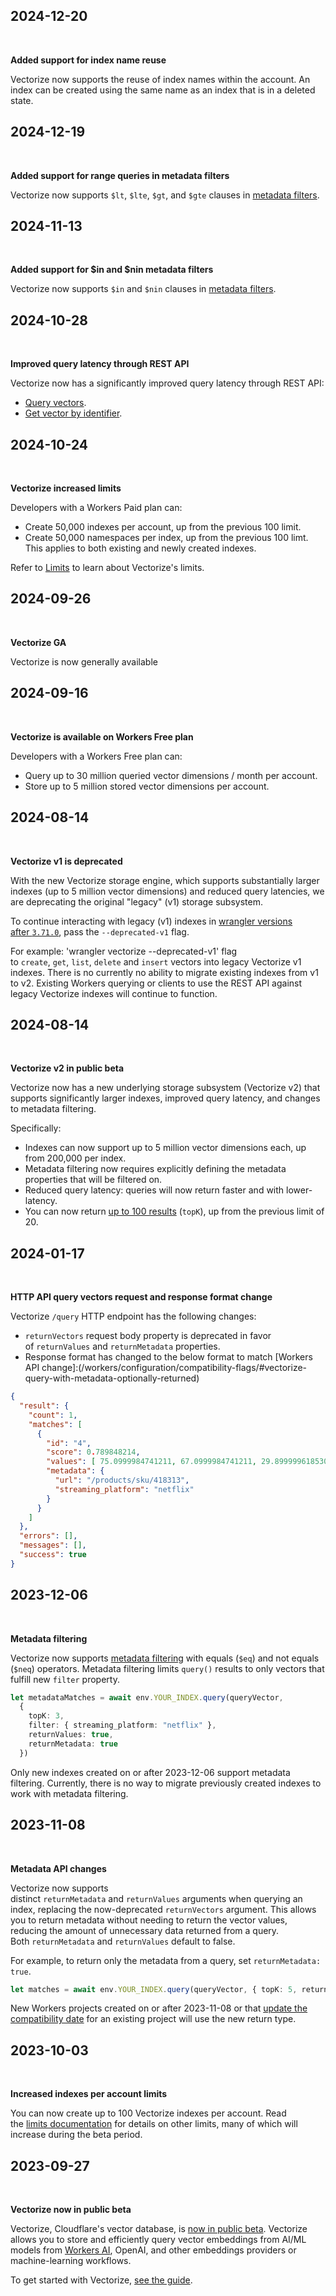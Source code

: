 ## 2024-12-20

 [](https://developers.cloudflare.com/vectorize/platform/changelog/#2024-12-20)

**Added support for index name reuse**

Vectorize now supports the reuse of index names within the account. An index can be created using the same name as an index that is in a deleted state.

## 2024-12-19

 [](https://developers.cloudflare.com/vectorize/platform/changelog/#2024-12-19)

**Added support for range queries in metadata filters**

Vectorize now supports `$lt`, `$lte`, `$gt`, and `$gte` clauses in [metadata filters](https://developers.cloudflare.com/vectorize/reference/metadata-filtering/).

## 2024-11-13

 [](https://developers.cloudflare.com/vectorize/platform/changelog/#2024-11-13)

**Added support for $in and $nin metadata filters**

Vectorize now supports `$in` and `$nin` clauses in [metadata filters](https://developers.cloudflare.com/vectorize/reference/metadata-filtering/).

## 2024-10-28

 [](https://developers.cloudflare.com/vectorize/platform/changelog/#2024-10-28)

**Improved query latency through REST API**

Vectorize now has a significantly improved query latency through REST API:

- [Query vectors](https://developers.cloudflare.com/api/resources/vectorize/subresources/indexes/methods/query/).
- [Get vector by identifier](https://developers.cloudflare.com/api/resources/vectorize/subresources/indexes/methods/get_by_ids/).

## 2024-10-24

 [](https://developers.cloudflare.com/vectorize/platform/changelog/#2024-10-24)

**Vectorize increased limits**

Developers with a Workers Paid plan can:

- Create 50,000 indexes per account, up from the previous 100 limit.
- Create 50,000 namespaces per index, up from the previous 100 limt. This applies to both existing and newly created indexes.

Refer to [Limits](https://developers.cloudflare.com/vectorize/platform/limits/) to learn about Vectorize's limits.

## 2024-09-26

 [](https://developers.cloudflare.com/vectorize/platform/changelog/#2024-09-26)

**Vectorize GA**

Vectorize is now generally available

## 2024-09-16

 [](https://developers.cloudflare.com/vectorize/platform/changelog/#2024-09-16)

**Vectorize is available on Workers Free plan**

Developers with a Workers Free plan can:

- Query up to 30 million queried vector dimensions / month per account.
- Store up to 5 million stored vector dimensions per account.

## 2024-08-14

 [](https://developers.cloudflare.com/vectorize/platform/changelog/#2024-08-14)

**Vectorize v1 is deprecated**

With the new Vectorize storage engine, which supports substantially larger indexes (up to 5 million vector dimensions) and reduced query latencies, we are deprecating the original "legacy" (v1) storage subsystem.

To continue interacting with legacy (v1) indexes in [wrangler versions after `3.71.0`](https://github.com/cloudflare/workers-sdk/releases/tag/wrangler%403.71.0), pass the `--deprecated-v1` flag.

For example: 'wrangler vectorize --deprecated-v1' flag to `create`, `get`, `list`, `delete` and `insert` vectors into legacy Vectorize v1 indexes. There is no currently no ability to migrate existing indexes from v1 to v2. Existing Workers querying or clients to use the REST API against legacy Vectorize indexes will continue to function.

## 2024-08-14

 [](https://developers.cloudflare.com/vectorize/platform/changelog/#2024-08-14)

**Vectorize v2 in public beta**

Vectorize now has a new underlying storage subsystem (Vectorize v2) that supports significantly larger indexes, improved query latency, and changes to metadata filtering.

Specifically:

- Indexes can now support up to 5 million vector dimensions each, up from 200,000 per index.
- Metadata filtering now requires explicitly defining the metadata properties that will be filtered on.
- Reduced query latency: queries will now return faster and with lower-latency.
- You can now return [up to 100 results](https://developers.cloudflare.com/vectorize/reference/client-api/#query-vectors) (`topK`), up from the previous limit of 20.

## 2024-01-17

 [](https://developers.cloudflare.com/vectorize/platform/changelog/#2024-01-17)

**HTTP API query vectors request and response format change**

Vectorize `/query` HTTP endpoint has the following changes:

- `returnVectors` request body property is deprecated in favor of `returnValues` and `returnMetadata` properties.
- Response format has changed to the below format to match [Workers API change]:(/workers/configuration/compatibility-flags/#vectorize-query-with-metadata-optionally-returned)

```json
{
  "result": {
    "count": 1,
    "matches": [
      {
        "id": "4",
        "score": 0.789848214,
        "values": [ 75.0999984741211, 67.0999984741211, 29.899999618530273],
        "metadata": {
          "url": "/products/sku/418313",
          "streaming_platform": "netflix"
        }
      }
    ]
  },
  "errors": [],
  "messages": [],
  "success": true
}
```

## 2023-12-06

 [](https://developers.cloudflare.com/vectorize/platform/changelog/#2023-12-06)

**Metadata filtering**

Vectorize now supports [metadata filtering](https://developers.cloudflare.com/vectorize/reference/metadata-filtering) with equals (`$eq`) and not equals (`$neq`) operators. Metadata filtering limits `query()` results to only vectors that fulfill new `filter` property.

```ts
let metadataMatches = await env.YOUR_INDEX.query(queryVector,
  {
    topK: 3,
    filter: { streaming_platform: "netflix" },
    returnValues: true,
    returnMetadata: true
  })
```

Only new indexes created on or after 2023-12-06 support metadata filtering. Currently, there is no way to migrate previously created indexes to work with metadata filtering.

## 2023-11-08

 [](https://developers.cloudflare.com/vectorize/platform/changelog/#2023-11-08)

**Metadata API changes**

Vectorize now supports distinct `returnMetadata` and `returnValues` arguments when querying an index, replacing the now-deprecated `returnVectors` argument. This allows you to return metadata without needing to return the vector values, reducing the amount of unnecessary data returned from a query. Both `returnMetadata` and `returnValues` default to false.

For example, to return only the metadata from a query, set `returnMetadata: true`.

```ts
let matches = await env.YOUR_INDEX.query(queryVector, { topK: 5, returnMetadata: true })
```

New Workers projects created on or after 2023-11-08 or that [update the compatibility date](https://developers.cloudflare.com/workers/configuration/compatibility-dates/) for an existing project will use the new return type.

## 2023-10-03

 [](https://developers.cloudflare.com/vectorize/platform/changelog/#2023-10-03)

**Increased indexes per account limits**

You can now create up to 100 Vectorize indexes per account. Read the [limits documentation](https://developers.cloudflare.com/vectorize/platform/limits/) for details on other limits, many of which will increase during the beta period.

## 2023-09-27

 [](https://developers.cloudflare.com/vectorize/platform/changelog/#2023-09-27)

**Vectorize now in public beta**

Vectorize, Cloudflare's vector database, is [now in public beta](https://blog.cloudflare.com/vectorize-vector-database-open-beta/). Vectorize allows you to store and efficiently query vector embeddings from AI/ML models from [Workers AI](https://developers.cloudflare.com/workers-ai/), OpenAI, and other embeddings providers or machine-learning workflows.

To get started with Vectorize, [see the guide](https://developers.cloudflare.com/vectorize/get-started/).